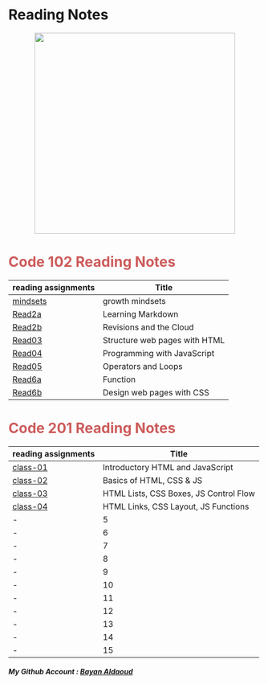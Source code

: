 # Reading Notes
<p align="center">
<img src="https://image.freepik.com/free-vector/online-education-illustration-book-notes-smartphone-education-icon-concept-white-isolated_138676-637.jpg" width="400" >
</p>


#  <span style ="color:indianred"> **Code 102 Reading Notes** </span>

| reading assignments                                               | Title                                         |
| ----------------------------------------------------------------- | --------------------------------------------- |
| [mindsets](https://bayanaldaoud.github.io/Reading-notes/mindsets) |  growth mindsets                              |
| [Read2a](https://bayanaldaoud.github.io/Reading-notes/read2a)     |   Learning Markdown                           |
| [Read2b](https://bayanaldaoud.github.io/Reading-notes/read2b)     |   Revisions and the Cloud                     |
| [Read03](https://bayanaldaoud.github.io/Reading-notes/read03)     |   Structure web pages with HTML               |
| [Read04](https://bayanaldaoud.github.io/Reading-notes/read04)     |   Programming with JavaScript                 |
| [Read05](https://bayanaldaoud.github.io/Reading-notes/read05)     |    Operators and Loops                        |
| [Read6a](https://bayanaldaoud.github.io/Reading-notes/read6a)     |    Function                                   |
| [Read6b](https://bayanaldaoud.github.io/Reading-notes/read6b)     |    Design web pages with CSS                  |

#    <span style ="color:indianred"> **Code 201 Reading Notes** </span>

| reading assignments                                                | Title                                         |
| -------------------------------------------------------------------| --------------------------------------------- |
|[class-01](https://bayanaldaoud.github.io/Reading-notes/class-01)   |  Introductory HTML and JavaScript             |
|[class-02](https://bayanaldaoud.github.io/Reading-notes/class-02)   |  Basics of HTML, CSS & JS                     |
|[class-03](https://bayanaldaoud.github.io/Reading-notes/class-03)   |   HTML Lists, CSS Boxes, JS Control Flow      |
|[class-04](https://bayanaldaoud.github.io/Reading-notes/class-04)   |  HTML Links, CSS Layout, JS Functions         |
|                               -                                    |                                      5        |
|                               -                                    |                                      6        |
|                               -                                    |                                      7        |
|                               -                                    |                                      8        |
|                               -                                    |                                      9        |
|                               -                                    |                                     10        |
|                               -                                    |                                     11        |
|                               -                                    |                                     12        |
|                               -                                    |                                     13        |
|                               -                                    |                                     14        |
|                               -                                    |                                     15        |





##### My Github Account : [Bayan Aldaoud](https://github.com/bayanaldaoud)


